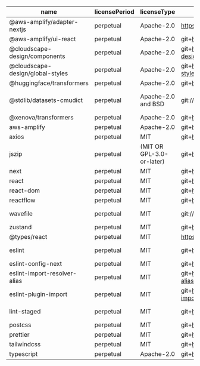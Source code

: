 | name                             | licensePeriod | licenseType               | link                                                           | remoteVersion | installedVersion | definedVersion | author                                                                     |
|----------------------------------|---------------|---------------------------|----------------------------------------------------------------|---------------|------------------|----------------|----------------------------------------------------------------------------|
| @aws-amplify/adapter-nextjs      | perpetual     | Apache-2.0                | https://aws-amplify.github.io/                                 | 1.4.1         | 1.2.29           | ^1.2.21        | Amazon Web Services                                                        |
| @aws-amplify/ui-react            | perpetual     | Apache-2.0                | git+https://github.com/aws-amplify/amplify-ui.git              | 6.9.0         | 6.7.0            | ^6.5.4         | n/a                                                                        |
| @cloudscape-design/components    | perpetual     | Apache-2.0                | git+https://github.com/cloudscape-design/components.git        | 3.0.872       | 3.0.831          | ^3.0.748       | n/a                                                                        |
| @cloudscape-design/global-styles | perpetual     | Apache-2.0                | git+https://github.com/cloudscape-design/global-styles.git     | 1.0.34        | 1.0.32           | ^1.0.32        | n/a                                                                        |
| @huggingface/transformers        | perpetual     | Apache-2.0                | git+https://github.com/huggingface/transformers.js.git         | 3.3.1         | 3.0.2            | ^3.0.2         | Hugging Face                                                               |
| @stdlib/datasets-cmudict         | perpetual     | Apache-2.0 and BSD        | git://github.com/stdlib-js/datasets-cmudict.git                | 0.2.2         | 0.2.2            | ^0.2.2         | The Stdlib Authors https://github.com/stdlib-js/stdlib/graphs/contributors |
| @xenova/transformers             | perpetual     | Apache-2.0                | git+https://github.com/xenova/transformers.js.git              | 2.17.2        | 2.17.2           | ^2.17.2        | Xenova                                                                     |
| aws-amplify                      | perpetual     | Apache-2.0                | git+https://github.com/aws-amplify/amplify-js.git              | 6.12.1        | 6.9.0            | ^6.6.4         | Amazon Web Services                                                        |
| axios                            | perpetual     | MIT                       | git+https://github.com/axios/axios.git                         | 1.7.9         | 1.7.7            | ^1.7.7         | Matt Zabriskie                                                             |
| jszip                            | perpetual     | (MIT OR GPL-3.0-or-later) | git+https://github.com/Stuk/jszip.git                          | 3.10.1        | 3.10.1           | ^3.10.1        | Stuart Knightley <stuart@stuartk.com>                                      |
| next                             | perpetual     | MIT                       | git+https://github.com/vercel/next.js.git                      | 14.2.23       | 14.2.22          | ^14.2.22       | n/a                                                                        |
| react                            | perpetual     | MIT                       | git+https://github.com/facebook/react.git                      | 18.3.1        | 18.3.1           | ^18            | n/a                                                                        |
| react-dom                        | perpetual     | MIT                       | git+https://github.com/facebook/react.git                      | 18.3.1        | 18.3.1           | ^18            | n/a                                                                        |
| reactflow                        | perpetual     | MIT                       | git+https://github.com/xyflow/xyflow.git                       | 11.11.4       | 11.11.4          | ^11.11.4       | n/a                                                                        |
| wavefile                         | perpetual     | MIT                       | git://github.com/rochars/wavefile.git                          | 11.0.0        | 11.0.0           | ^11.0.0        | Rafael da Silva Rocha <rocha.rafaelsilva@gmail.com>                        |
| zustand                          | perpetual     | MIT                       | git+https://github.com/pmndrs/zustand.git                      | 5.0.3         | 5.0.1            | ^5.0.1         | Paul Henschel                                                              |
| @types/react                     | perpetual     | MIT                       | https://github.com/DefinitelyTyped/DefinitelyTyped.git         | 18.3.11       | 18.3.11          | 18.3.11        | n/a                                                                        |
| eslint                           | perpetual     | MIT                       | git+https://github.com/eslint/eslint.git                       | 8.57.1        | 8.57.1           | ^8.57.1        | Nicholas C. Zakas <nicholas+npm@nczconsulting.com>                         |
| eslint-config-next               | perpetual     | MIT                       | git+https://github.com/vercel/next.js.git                      | 15.0.3        | 15.0.3           | 15.0.3         | n/a                                                                        |
| eslint-import-resolver-alias     | perpetual     | MIT                       | git+https://github.com/johvin/eslint-import-resolver-alias.git | 1.1.2         | 1.1.2            | ^1.1.2         | johvin                                                                     |
| eslint-plugin-import             | perpetual     | MIT                       | git+https://github.com/import-js/eslint-plugin-import.git      | 2.31.0        | 2.31.0           | ^2.31.0        | Ben Mosher <me@benmosher.com>                                              |
| lint-staged                      | perpetual     | MIT                       | git+https://github.com/lint-staged/lint-staged.git             | 15.4.1        | 15.3.0           | ^15.3.0        | Andrey Okonetchnikov <andrey@okonet.ru>                                    |
| postcss                          | perpetual     | MIT                       | git+https://github.com/postcss/postcss.git                     | 8.5.1         | 8.4.49           | ^8             | Andrey Sitnik <andrey@sitnik.ru>                                           |
| prettier                         | perpetual     | MIT                       | git+https://github.com/prettier/prettier.git                   | 3.4.2         | 3.4.2            | ^3.4.2         | James Long                                                                 |
| tailwindcss                      | perpetual     | MIT                       | git+https://github.com/tailwindlabs/tailwindcss.git            | 3.4.17        | 3.4.15           | ^3.4.1         | n/a                                                                        |
| typescript                       | perpetual     | Apache-2.0                | git+https://github.com/microsoft/TypeScript.git                | 5.7.2         | 5.7.2            | 5.7.2          | Microsoft Corp.                                                            |

